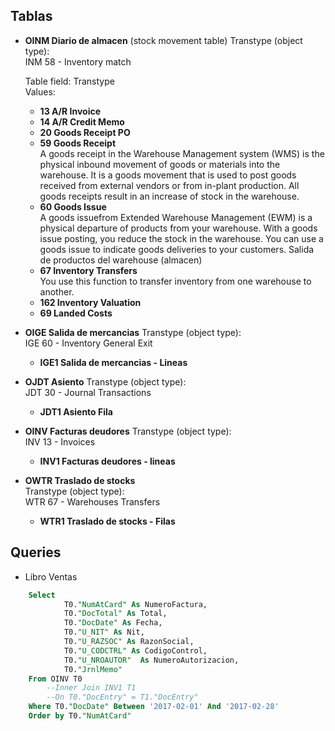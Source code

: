 ## Tablas
* __OINM	Diario de almacen__ (stock movement table)
    Transtype (object type):    
      INM 58 - Inventory match

    Table field: Transtype  
       Values:

    *  __13 	A/R Invoice__  
    *  __14 	A/R Credit Memo__  
    *  __20 	Goods Receipt PO__  
    *  __59     Goods Receipt__  
             A goods receipt in the Warehouse Management system (WMS) 
             is the physical inbound movement of goods or materials into the warehouse. 
             It is a goods movement that is used to post goods received from external 
             vendors or from in-plant production. All goods receipts result in an increase 
             of stock in the warehouse.
    * __60 	Goods Issue__  
             A goods issuefrom Extended Warehouse Management (EWM) is a physical departure of products from your warehouse. 
             With a goods issue posting, you reduce the stock in the warehouse. 
             You can use a goods issue to indicate goods deliveries to your customers.
             Salida de productos del warehouse (almacen)
    * __67 	Inventory Transfers__  
            You use this function to transfer inventory from one warehouse to another.
    * __162	Inventory Valuation__  
    * __69	Landed Costs__  


* __OIGE	Salida de mercancias__
    Transtype (object type):  
      IGE 60 - Inventory General Exit
    * __IGE1	Salida de mercancias - Lineas__


* __OJDT Asiento__
    Transtype (object type):  
      JDT 30 - Journal Transactions
    * __JDT1 Asiento Fila__

* __OINV Facturas deudores__
    Transtype (object type):  
        INV 13 - Invoices
    * __INV1 Facturas deudores - lineas__


* __OWTR	Traslado de stocks__  
    Transtype (object type):  
        WTR 67 - Warehouses Transfers
    *  __WTR1	Traslado de stocks - Filas__
       


## Queries

* Libro Ventas

```SQL
    Select 
            T0."NumAtCard" As NumeroFactura, 
            T0."DocTotal" As Total, 
            T0."DocDate" As Fecha, 
            T0."U_NIT" As Nit, 
            T0."U_RAZSOC" As RazonSocial, 
            T0."U_CODCTRL" As CodigoControl, 
            T0."U_NROAUTOR"  As NumeroAutorizacion,
            T0."JrnlMemo" 
    From OINV T0
        --Inner Join INV1 T1
        --On T0."DocEntry" = T1."DocEntry"
    Where T0."DocDate" Between '2017-02-01' And '2017-02-28'
    Order by T0."NumAtCard"
```



